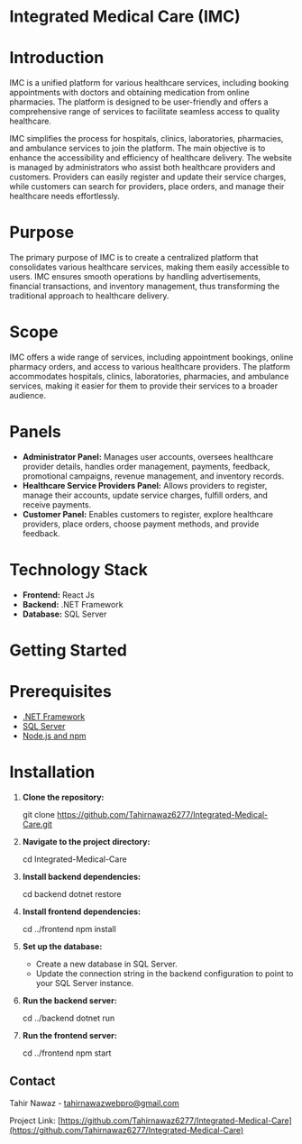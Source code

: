 # Integrated Medical Care (IMC)

# Introduction

IMC is a unified platform for various healthcare services, including booking appointments with doctors and obtaining medication from online pharmacies.
The platform is designed to be user-friendly and offers a comprehensive range of services to facilitate seamless access to quality healthcare.

IMC simplifies the process for hospitals, clinics, laboratories, pharmacies, and ambulance services to join the platform. The main objective is to enhance the accessibility and efficiency of healthcare delivery. 
The website is managed by administrators who assist both healthcare providers and customers. Providers can easily register and update their service charges,
while customers can search for providers, place orders, and manage their healthcare needs effortlessly.

# Purpose

The primary purpose of IMC is to create a centralized platform that consolidates various healthcare services, making them easily accessible to users.
IMC ensures smooth operations by handling advertisements, financial transactions, and inventory management, thus transforming the traditional approach to healthcare delivery.

# Scope

IMC offers a wide range of services, including appointment bookings, online pharmacy orders, and access to various healthcare providers.
The platform accommodates hospitals, clinics, laboratories, pharmacies, and ambulance services, making it easier for them to provide their services to a broader audience.

# Panels

- **Administrator Panel:** Manages user accounts, oversees healthcare provider details, handles order management, payments, feedback, promotional campaigns, revenue management, and inventory records.
- **Healthcare Service Providers Panel:** Allows providers to register, manage their accounts, update service charges, fulfill orders, and receive payments.
- **Customer Panel:** Enables customers to register, explore healthcare providers, place orders, choose payment methods, and provide feedback.

# Technology Stack

- **Frontend:** React Js
- **Backend:** .NET Framework
- **Database:** SQL Server

# Getting Started

# Prerequisites

- [.NET Framework](https://dotnet.microsoft.com/download/dotnet-framework)
- [SQL Server](https://www.microsoft.com/en-us/sql-server/sql-server-downloads)
- [Node.js and npm](https://nodejs.org/)

# Installation

1. **Clone the repository:**

   git clone https://github.com/Tahirnawaz6277/Integrated-Medical-Care.git
 
2. **Navigate to the project directory:**

   cd Integrated-Medical-Care
   
3. **Install backend dependencies:**

   cd backend
   dotnet restore

4. **Install frontend dependencies:**

   cd ../frontend
   npm install

5. **Set up the database:**
   - Create a new database in SQL Server.
   - Update the connection string in the backend configuration to point to your SQL Server instance.
6. **Run the backend server:**
  
   cd ../backend
   dotnet run
   
7. **Run the frontend server:**
   
   cd ../frontend
   npm start
   

## Contact

Tahir Nawaz - tahirnawazwebpro@gmail.com

Project Link: [https://github.com/Tahirnawaz6277/Integrated-Medical-Care](https://github.com/Tahirnawaz6277/Integrated-Medical-Care)
